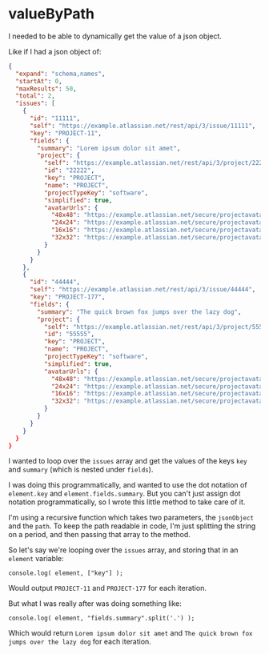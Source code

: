 # valueByPath

I needed to be able to dynamically get the value of a json object.

Like if I had a json object of:

```json
{
  "expand": "schema,names",
  "startAt": 0,
  "maxResults": 50,
  "total": 2,
  "issues": [
    {
      "id": "11111",
      "self": "https://example.atlassian.net/rest/api/3/issue/11111",
      "key": "PROJECT-11",
      "fields": {
        "summary": "Lorem ipsum dolor sit amet",
        "project": {
          "self": "https://example.atlassian.net/rest/api/3/project/22222",
          "id": "22222",
          "key": "PROJECT",
          "name": "PROJECT",
          "projectTypeKey": "software",
          "simplified": true,
          "avatarUrls": {
            "48x48": "https://example.atlassian.net/secure/projectavatar?pid=22222&avatarId=33333",
            "24x24": "https://example.atlassian.net/secure/projectavatar?size=small&s=small&pid=22222&avatarId=33333",
            "16x16": "https://example.atlassian.net/secure/projectavatar?size=xsmall&s=xsmall&pid=22222&avatarId=33333",
            "32x32": "https://example.atlassian.net/secure/projectavatar?size=medium&s=medium&pid=22222&avatarId=33333"
          }
        }
      }
    },
    {
      "id": "44444",
      "self": "https://example.atlassian.net/rest/api/3/issue/44444",
      "key": "PROJECT-177",
      "fields": {
        "summary": "The quick brown fox jumps over the lazy dog",
        "project": {
          "self": "https://example.atlassian.net/rest/api/3/project/55555",
          "id": "55555",
          "key": "PROJECT",
          "name": "PROJECT",
          "projectTypeKey": "software",
          "simplified": true,
          "avatarUrls": {
            "48x48": "https://example.atlassian.net/secure/projectavatar?pid=55555&avatarId=66666",
            "24x24": "https://example.atlassian.net/secure/projectavatar?size=small&s=small&pid=55555&avatarId=66666",
            "16x16": "https://example.atlassian.net/secure/projectavatar?size=xsmall&s=xsmall&pid=55555&avatarId=66666",
            "32x32": "https://example.atlassian.net/secure/projectavatar?size=medium&s=medium&pid=55555&avatarId=66666"
          }
        }
      }
    }
  }
}
```

I wanted to loop over the `issues` array and get the values of the keys `key` and `summary` (which is nested under `fields`).

I was doing this programmatically, and wanted to use the dot notation of `element.key` and `element.fields.summary`. But you can't just assign dot notation programmatically, so I wrote this little method to take care of it.

I'm using a recursive function which takes two parameters, the `jsonObject` and the `path`. To keep the path readable in code, I'm just splitting the string on a period, and then passing that array to the method.

So let's say we're looping over the `issues` array, and storing that in an `element` variable:

`console.log( element, ["key"] );`

Would output `PROJECT-11` and `PROJECT-177` for each iteration.

But what I was really after was doing something like:

`console.log( element, "fields.summary".split('.') );`

Which would return `Lorem ipsum dolor sit amet` and `The quick brown fox jumps over the lazy dog` for each iteration.
